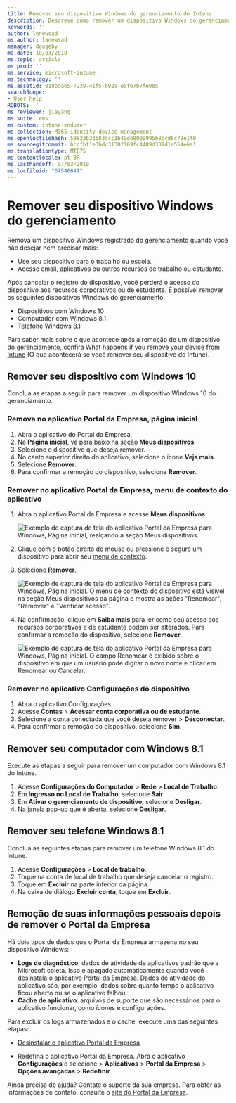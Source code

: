 ```yaml
---
title: Remover seu dispositivo Windows do gerenciamento do Intune
description: Descreve como remover um dispositivo Windows do gerenciamento do Intune
keywords: ''
author: lenewsad
ms.author: lanewsad
manager: dougeby
ms.date: 10/03/2018
ms.topic: article
ms.prod: ''
ms.service: microsoft-intune
ms.technology: ''
ms.assetid: 018bda65-7238-41f5-b92a-e5f67b7fe085
searchScope:
- User help
ROBOTS: ''
ms.reviewer: jieyang
ms.suite: ems
ms.custom: intune-enduser
ms.collection: M365-identity-device-management
ms.openlocfilehash: 50833b33583dcc1b49eb9009995b8ccd6c79e1f0
ms.sourcegitcommit: bccfbf1e3bdc31382189fc4489d337d1a554e6a1
ms.translationtype: MTE75
ms.contentlocale: pt-BR
ms.lasthandoff: 07/03/2019
ms.locfileid: "67546641"
---
```

# <a name="remove-your-windows-device-from-management"></a>Remover seu dispositivo Windows do gerenciamento

Remova um dispositivo Windows registrado do gerenciamento quando você não desejar nem precisar mais:  
* Use seu dispositivo para o trabalho ou escola. 
* Acesse email, aplicativos ou outros recursos de trabalho ou estudante.

Após cancelar o registro do dispositivo, você perderá o acesso do dispositivo aos recursos corporativos ou de estudante. É possível remover os seguintes dispositivos Windows do gerenciamento.  
* Dispositivos com Windows 10 
* Computador com Windows 8.1
* Telefone Windows 8.1
 
Para saber mais sobre o que acontece após a remoção de um dispositivo do gerenciamento, confira [What happens if you remove your device from Intune](what-happens-if-you-unenroll-your-device-from-intune-windows.md) (O que acontecerá se você remover seu dispositivo do Intune).  

## <a name="remove-your-windows-10-device"></a>Remover seu dispositivo com Windows 10
Conclua as etapas a seguir para remover um dispositivo Windows 10 do gerenciamento.

### <a name="remove-in-company-portal-app-home-page"></a>Remova no aplicativo Portal da Empresa, **página inicial**  

1. Abra o aplicativo do Portal da Empresa.
2. Na **Página inicial**, vá para baixo na seção **Meus dispositivos**.
3. Selecione o dispositivo que deseja remover.
3. No canto superior direito do aplicativo, selecione o ícone **Veja mais**.
4. Selecione **Remover**. 
5. Para confirmar a remoção do dispositivo, selecione **Remover**.  

### <a name="remove-in-company-portal-app-device-context-menu"></a>Remover no aplicativo Portal da Empresa, menu de contexto do aplicativo  

1. Abra o aplicativo Portal da Empresa e acesse **Meus dispositivos**.

    ![Exemplo de captura de tela do aplicativo Portal da Empresa para Windows, Página inicial, realçando a seção Meus dispositivos.](./media/1809_CheckAccess_Context_Select_Device.png)

2. Clique com o botão direito do mouse ou pressione e segure um dispositivo para abrir seu [menu de contexto](https://docs.microsoft.com//windows/uwp/design/controls-and-patterns/menus).  

3. Selecione **Remover**.  

    ![Exemplo de captura de tela do aplicativo Portal da Empresa para Windows, Página inicial. O menu de contexto do dispositivo está visível na seção **Meus dispositivos** da página e mostra as ações "Renomear", "Remover" e "Verificar acesso".](./media/1809_DeviceContextMenu_Windows_CP.png)  

5. Na confirmação, clique em **Saiba mais** para ler como seu acesso aos recursos corporativos e de estudante podem ser alterados. Para confirmar a remoção do dispositivo, selecione **Remover**.   

     ![Exemplo de captura de tela do aplicativo Portal da Empresa para Windows, Página inicial. O campo Renomear é exibido sobre o dispositivo em que um usuário pode digitar o novo nome e clicar em Renomear ou Cancelar.](./media/1808_RemoveDevice_Popup.png)  


### <a name="remove-in-device-settings-app"></a>Remover no aplicativo Configurações do dispositivo
1. Abra o aplicativo Configurações. 
2. Acesse **Contas** > **Acessar conta corporativa ou de estudante**.
3. Selecione a conta conectada que você deseja remover > **Desconectar**.
4. Para confirmar a remoção do dispositivo, selecione **Sim**.

## <a name="remove-your-windows-81-computer"></a>Remover seu computador com Windows 8.1
Execute as etapas a seguir para remover um computador com Windows 8.1 do Intune.

1. Acesse **Configurações do Computador** > **Rede** > **Local de Trabalho**.
2. Em **Ingresso no Local de Trabalho**, selecione **Sair**.
3. Em **Ativar o gerenciamento de dispositivo**, selecione **Desligar**.
4. Na janela pop-up que é aberta, selecione **Desligar**.

## <a name="remove-your-windows-81-phone"></a>Remover seu telefone Windows 8.1
Conclua as seguintes etapas para remover um telefone Windows 8.1 do Intune.

1. Acesse **Configurações** > **Local de trabalho**.
2. Toque na conta de local de trabalho que deseja cancelar o registro.
3. Toque em **Excluir** na parte inferior da página.
4. Na caixa de diálogo **Excluir conta**, toque em **Excluir**.  
## <a name="removing-your-personal-information-after-removing-the-company-portal"></a>Remoção de suas informações pessoais depois de remover o Portal da Empresa  

Há dois tipos de dados que o Portal da Empresa armazena no seu dispositivo Windows:

- **Logs de diagnóstico**: dados de atividade de aplicativos padrão que a Microsoft coleta. Isso é apagado automaticamente quando você desinstala o aplicativo Portal da Empresa. Dados de atividade do aplicativo são, por exemplo, dados sobre quanto tempo o aplicativo ficou aberto ou se o aplicativo falhou.
- **Cache de aplicativo**: arquivos de suporte que são necessários para o aplicativo funcionar, como ícones e configurações.

Para excluir os logs armazenados e o cache, execute uma das seguintes etapas:

* [Desinstalar o aplicativo Portal da Empresa](https://support.microsoft.com/help/4028003/windows-10-uninstall-apps-and-programs) 

* Redefina o aplicativo Portal da Empresa. Abra o aplicativo **Configurações** e selecione > **Aplicativos** > **Portal da Empresa** > **Opções avançadas** > **Redefinir**. 

Ainda precisa de ajuda? Contate o suporte da sua empresa. Para obter as informações de contato, consulte o [site do Portal da Empresa](https://go.microsoft.com/fwlink/?linkid=2010980).
